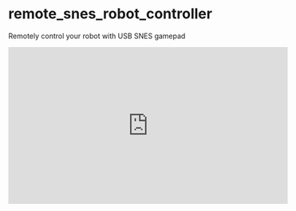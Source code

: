# remote_snes_robot_controller
Remotely control your robot with USB SNES gamepad

<iframe width="560" height="315" src="https://www.youtube.com/embed/fkz6H1M2Crk" frameborder="0" allowfullscreen></iframe>

